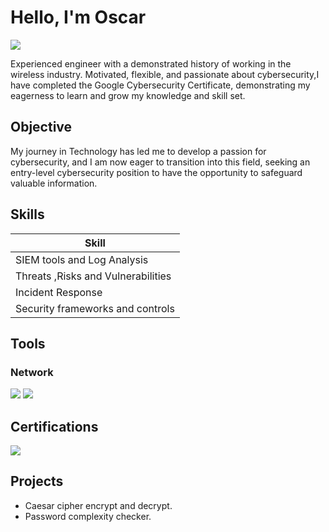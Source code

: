 # Hello, I'm Oscar
<a href="https://linkedin.com/in/oscar-d-6473b6299/"><img src="https://img.shields.io/badge/-LinkedIn-0072b1?&style=for-the-badge&logo=linkedin&logoColor=white" /></a>



Experienced engineer with a demonstrated history of working in the wireless industry.
Motivated, flexible, and passionate about cybersecurity,I have completed the Google Cybersecurity Certificate, demonstrating my eagerness to learn and grow my knowledge and skill set.

## Objective


My journey in Technology has led me to develop a passion for cybersecurity, and I am now eager to transition into this field, seeking an entry-level cybersecurity position to have the opportunity to safeguard valuable information.



## Skills


| Skill                                         |      
|-----------------------------------------------|
| SIEM tools and Log Analysis          | 
| Threats ,Risks and Vulnerabilities 
| Incident Response       | 
| Security frameworks and controls                  | 


## Tools


### Network
<div>
    <img src="https://img.shields.io/badge/-Wireshark-1679A7?&style=for-the-badge&logo=Wireshark&logoColor=white" />
    <img src="https://img.shields.io/badge/-Suricata-EF3B2D?&style=for-the-badge&logo=Suricata&logoColor=white" />
    
</div>



## Certifications

<div><img src="https://img.shields.io/badge/-Google%20Cybersecurity%20Certificate-4285F4?&style=for-the-badge&logo=google&logoColor=white" />

</div>

## Projects
- Caesar cipher encrypt and decrypt.
- Password complexity checker.
